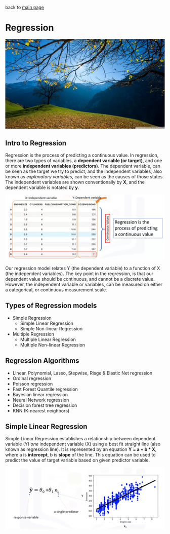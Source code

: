 back to [main page](main.md)

# Regression
![](images/linear_regression_header.jpg?raw=true)

## Intro to Regression

Regression is the process of predicting a continuous value. In regression, there are two types of variables, a **dependent variable (or target)**, and one or more **independent variables (predictors)**. The dependent variable, can be seen as the target we try to predict, and the independent variables, also known as *explanatory variables*, can be seen as the causes of those states. The independent variables are shown conventionally by **X**, and the dependent variable is notated by **y**.  

![](images/linear_regression_xy.png?raw=true)

Our regression model relates Y (the dependent variable) to a function of X (the independent variables). The key point in the regression, is that our dependent value should be continuous, and cannot be a discrete value. However, the independent variable or variables, can be measured on either a categorical, or continuous measurement scale.  

## Types of Regression models

- Simple Regression
  - Simple Linear Regression
  - Simple Non-linear Regression
- Multiple Regression
  - Multiple Linear Regression
  - Multiple Non-linear Regression

## Regression Algorithms

- Linear, Polynomial, Lasso, Stepwise, Risge & Elastic Net regression
- Ordinal regression
- Poisson regression
- Fast Forest Quantile regression
- Bayesian linear regression
- Neural Network regression
- Decision forest tree regression
- KNN (K-nearest neighbors)

## Simple Linear Regression

Simple Linear Regression establishes a relationship between dependent variable (Y) *one* independent variable (X) using a best fit straight line (also known as regression line). It is represented by an equation **Y = a + b \* X**, where a is **intercept**, b is **slope** of the line. This equation can be used to predict the value of target variable based on given predictor variable.

![](images/regression_simple_linear.png?raw=true)